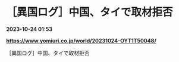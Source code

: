# ［異国ログ］中国、タイで取材拒否

**2023-10-24 01:53**

**https://www.yomiuri.co.jp/world/20231024-OYT1T50048/**

［異国ログ］中国、タイで取材拒否